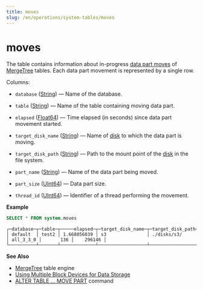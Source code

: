 ```yaml
---
title: moves
slug: /en/operations/system-tables/moves
---
```

# moves

The table contains information about in-progress [data part moves](/docs/en/sql-reference/statements/alter/partition#move-partitionpart) of [MergeTree](/docs/en/engines/table-engines/mergetree-family/mergetree.md) tables. Each data part movement is represented by a single row.

Columns:

- `database` ([String](/docs/en/sql-reference/data-types/string.md)) — Name of the database.

- `table` ([String](/docs/en/sql-reference/data-types/string.md)) — Name of the table containing moving data part.

- `elapsed` ([Float64](../../sql-reference/data-types/float.md)) — Time elapsed (in seconds) since data part movement started.

- `target_disk_name` ([String](disks.md)) — Name of [disk](/docs/en/operations/system-tables/disks/) to which the data part is moving.

- `target_disk_path` ([String](disks.md)) — Path to the mount point of the [disk](/docs/en/operations/system-tables/disks/) in the file system.

- `part_name` ([String](/docs/en/sql-reference/data-types/string.md)) — Name of the data part being moved.

- `part_size` ([UInt64](../../sql-reference/data-types/int-uint.md)) — Data part size.

- `thread_id` ([UInt64](../../sql-reference/data-types/int-uint.md)) — Identifier of a thread performing the movement.

**Example**

```sql
SELECT * FROM system.moves
```

```response
┌─database─┬─table─┬─────elapsed─┬─target_disk_name─┬─target_disk_path─┬─part_name─┬─part_size─┬─thread_id─┐
│ default  │ test2 │ 1.668056039 │ s3               │ ./disks/s3/      │ all_3_3_0 │       136 │    296146 │
└──────────┴───────┴─────────────┴──────────────────┴──────────────────┴───────────┴───────────┴───────────┘
```

**See Also**

- [MergeTree](/docs/en/engines/table-engines/mergetree-family/mergetree.md) table engine
- [Using Multiple Block Devices for Data Storage](/docs/en/engines/table-engines/mergetree-family/mergetree#table_engine-mergetree-multiple-volumes)
- [ALTER TABLE ... MOVE PART](/docs/en/sql-reference/statements/alter/partition#move-partitionpart) command
